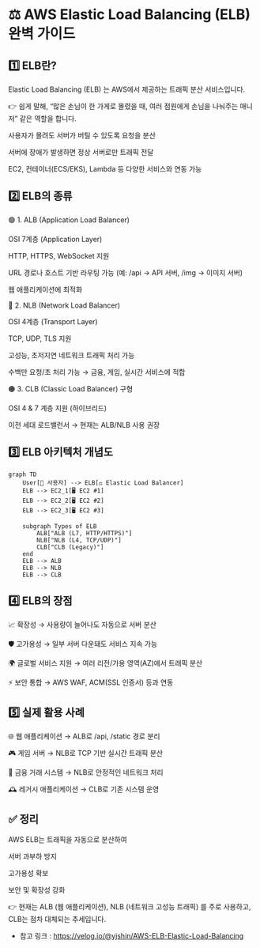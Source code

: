 # ⚖️ AWS Elastic Load Balancing (ELB) 완벽 가이드

## 1️⃣ ELB란?

Elastic Load Balancing (ELB) 는
AWS에서 제공하는 트래픽 분산 서비스입니다.

👉 쉽게 말해,
“많은 손님이 한 가게로 몰렸을 때, 여러 점원에게 손님을 나눠주는 매니저” 같은 역할을 합니다.

사용자가 몰려도 서버가 버틸 수 있도록 요청을 분산

서버에 장애가 발생하면 정상 서버로만 트래픽 전달

EC2, 컨테이너(ECS/EKS), Lambda 등 다양한 서비스와 연동 가능

## 2️⃣ ELB의 종류
🟢 1. ALB (Application Load Balancer)

OSI 7계층 (Application Layer)

HTTP, HTTPS, WebSocket 지원

URL 경로나 호스트 기반 라우팅 가능 (예: /api → API 서버, /img → 이미지 서버)

웹 애플리케이션에 최적화

🔵 2. NLB (Network Load Balancer)

OSI 4계층 (Transport Layer)

TCP, UDP, TLS 지원

고성능, 초저지연 네트워크 트래픽 처리 가능

수백만 요청/초 처리 가능 → 금융, 게임, 실시간 서비스에 적합

🟠 3. CLB (Classic Load Balancer) 구형

OSI 4 & 7 계층 지원 (하이브리드)

이전 세대 로드밸런서 → 현재는 ALB/NLB 사용 권장

## 3️⃣ ELB 아키텍처 개념도
```mermaid
graph TD
    User[👩 사용자] --> ELB[⚖️ Elastic Load Balancer]
    ELB --> EC2_1[🖥️ EC2 #1]
    ELB --> EC2_2[🖥️ EC2 #2]
    ELB --> EC2_3[🖥️ EC2 #3]

    subgraph Types of ELB
        ALB["ALB (L7, HTTP/HTTPS)"]
        NLB["NLB (L4, TCP/UDP)"]
        CLB["CLB (Legacy)"]
    end
    ELB --> ALB
    ELB --> NLB
    ELB --> CLB
```

## 4️⃣ ELB의 장점

📈 확장성 → 사용량이 늘어나도 자동으로 서버 분산

🛡️ 고가용성 → 일부 서버 다운돼도 서비스 지속 가능

🌍 글로벌 서비스 지원 → 여러 리전/가용 영역(AZ)에서 트래픽 분산

⚡ 보안 통합 → AWS WAF, ACM(SSL 인증서) 등과 연동

## 5️⃣ 실제 활용 사례

🌐 웹 애플리케이션 → ALB로 /api, /static 경로 분리

🎮 게임 서버 → NLB로 TCP 기반 실시간 트래픽 분산

🏦 금융 거래 시스템 → NLB로 안정적인 네트워크 처리

🕰️ 레거시 애플리케이션 → CLB로 기존 시스템 운영

## ✅ 정리

AWS ELB는 트래픽을 자동으로 분산하여

서버 과부하 방지

고가용성 확보

보안 및 확장성 강화

👉 현재는 ALB (웹 애플리케이션), NLB (네트워크 고성능 트래픽) 를 주로 사용하고,
CLB는 점차 대체되는 추세입니다.

* 참고 링크 : https://velog.io/@yjshin/AWS-ELB-Elastic-Load-Balancing
